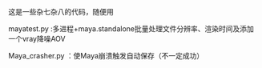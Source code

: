 这是一些杂七杂八的代码，随便用


mayatest.py  :多进程+maya.standalone批量处理文件分辨率、渲染时间及添加一个vray降噪AOV


Maya_crasher.py  ：使Maya崩溃触发自动保存（不一定成功）
